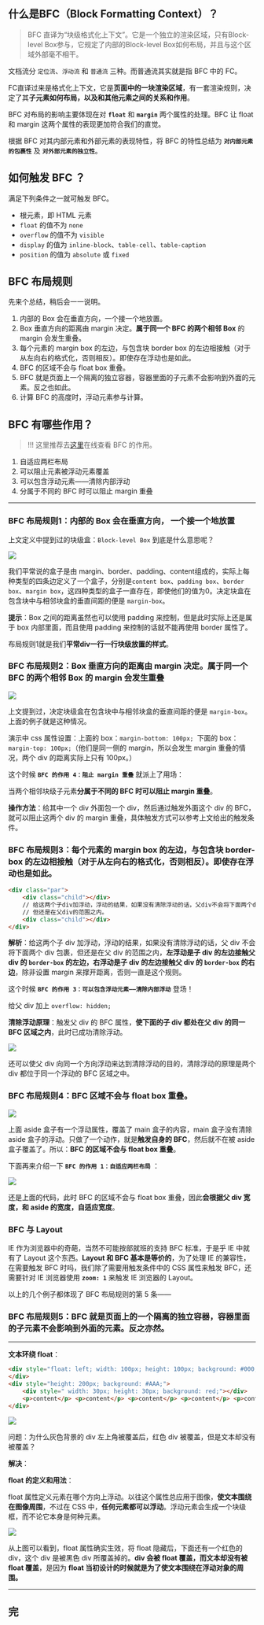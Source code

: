 ## 什么是BFC（Block Formatting Context）？

> BFC 直译为“块级格式化上下文”。它是一个独立的渲染区域，只有Block-level Box参与，它规定了内部的Block-level Box如何布局，并且与这个区域外部毫不相干。

文档流分 `定位流`、`浮动流` 和 `普通流` 三种。而普通流其实就是指 BFC 中的 FC。

FC直译过来是格式化上下文，它是**页面中的一块渲染区域**，有一套渲染规则，决定了其**子元素如何布局，以及和其他元素之间的关系和作用**。

BFC 对布局的影响主要体现在对 **`float`** 和 **`margin`** 两个属性的处理。BFC 让 float 和 margin 这两个属性的表现更加符合我们的直觉。

根据 BFC 对其内部元素和外部元素的表现特性，将 BFC 的特性总结为 **`对内部元素的包裹性`** 及 **`对外部元素的独立性`**。

## 如何触发 BFC ？

满足下列条件之一就可触发 BFC。

- 根元素，即 HTML 元素
- `float` 的值不为 `none`
- `overflow` 的值不为 `visible`
- `display` 的值为 `inline-block`、`table-cell`、`table-caption`
- `position` 的值为 `absolute` 或 `fixed`

## BFC 布局规则

先来个总结，稍后会一一说明。

1. 内部的 Box 会在垂直方向，一个接一个地放置。
2. Box 垂直方向的距离由 margin 决定。**属于同一个 BFC 的两个相邻 Box** 的 margin 会发生重叠。
3. 每个元素的 margin box 的左边，与包含块 border box  的左边相接触（对于从左向右的格式化，否则相反）。即使存在浮动也是如此。
4. BFC 的区域不会与 float box 重叠。
5. BFC 就是页面上一个隔离的独立容器，容器里面的子元素不会影响到外面的元素。反之也如此。
6. 计算 BFC 的高度时，浮动元素参与计算。

## BFC 有哪些作用？

>  !!! 这里推荐去[这里](<http://www.cnblogs.com/xiaohuochai/p/5248536.html>)在线查看 BFC 的作用。

1. 自适应两栏布局
2. 可以阻止元素被浮动元素覆盖
3. 可以包含浮动元素——清除内部浮动
4. 分属于不同的 BFC 时可以阻止 margin 重叠

***

### BFC 布局规则1：内部的 Box 会在垂直方向， 一个接一个地放置

上文定义中提到过的块级盒：`Block-level Box` 到底是什么意思呢？

![](https://lc-gold-cdn.xitu.io/b80801d8707be24ecbc0?imageView2/0/w/1280/h/960/format/webp/ignore-error/1)

我们平常说的盒子是由 margin、border、padding、content组成的，实际上每种类型的四条边定义了一个盒子，分别是`content box`、`padding box`、`border box`、`margin box`，这四种类型的盒子一直存在，即使他们的值为0。决定块盒在包含块中与相邻块盒的垂直间距的便是 `margin-box`。

**提示**：Box 之间的距离虽然也可以使用 padding 来控制，但是此时实际上还是属于 box 内部里面，而且使用 padding 来控制的话就不能再使用 border 属性了。

布局规则1就是我们**平常div一行一行块级放置的样式**。

### BFC 布局规则2：Box 垂直方向的距离由 margin 决定。属于同一个 BFC 的两个相邻 Box 的 margin 会发生重叠

![](https://lc-gold-cdn.xitu.io/6b0fc0e3d34f94875d35.gif?imageView2/0/w/1280/h/960/format/webp/ignore-error/1)

上文提到过，决定块级盒在包含块中与相邻块盒的垂直间距的便是 `margin-box`。上面的例子就是这种情况。

演示中 css 属性设置：上面的 box：`margin-bottom: 100px; `下面的 box：`margin-top: 100px;`（他们是同一侧的 margin，所以会发生 margin 重叠的情况，两个 div 的距离实际上只有 100px。）

这个时候  **`BFC 的作用 4：阻止 margin 重叠`**  就派上了用场：

当两个相邻块级子元素**分属于不同的 BFC **时可以**阻止 margin 重叠**。

**操作方法**：给其中一个 div 外面包一个 div，然后通过触发外面这个 div 的 BFC，就可以阻止这两个 div 的 margin  重叠，具体触发方式可以参考上文给出的触发条件。

### BFC 布局规则3：每个元素的 margin box 的左边，与包含块 border-box 的左边相接触（对于从左向右的格式化，否则相反）。即使存在浮动也是如此。

```html
<div class="par">
    <div class="child"></div>
    // 给这两个子div加浮动，浮动的结果，如果没有清除浮动的话，父div不会将下面两个div包裹， 
    // 但还是在父div的范围之内。
    <div class="child"></div>
</div>
```

**解析**：给这两个子 div 加浮动，浮动的结果，如果没有清除浮动的话，父 div 不会将下面两个 div 包裹，但还是在父 div 的范围之内，**左浮动是子 div 的左边接触父 div 的 `border-box` 的左边，右浮动是子 div 的左边接触父 div 的 `border-box` 的右边**，除非设置 margin 来撑开距离，否则一直是这个规则。

这个时候 **`BFC 的作用 3：可以包含浮动元素——清除内部浮动`** 登场！

给父 div 加上 `overflow: hidden;`

**清除浮动原理**：触发父 div 的 BFC 属性，**使下面的子 div 都处在父 div 的同一 BFC 区域之内**，此时已成功清除浮动。

![](https://lc-gold-cdn.xitu.io/dfe63a3d19cae8adf5fa.gif?imageView2/0/w/1280/h/960/format/webp/ignore-error/1)

还可以使父 div 向同一个方向浮动来达到清除浮动的目的，清除浮动的原理是两个 div 都位于同一个浮动的 BFC 区域之中。

### BFC 布局规则4：BFC 区域不会与 float box 重叠。

![](https://lc-gold-cdn.xitu.io/0e2c7b710c4a13111120.gif?imageView2/0/w/1280/h/960/format/webp/ignore-error/1)

上面 aside 盒子有一个浮动属性，覆盖了 main 盒子的内容，main 盒子没有清除 aside 盒子的浮动。只做了一个动作，就是**触发自身的 BFC**，然后就不在被 aside 盒子覆盖了。所以：**BFC 的区域不会与 float box 重叠**。

下面再来介绍一下 **`BFC 的作用 1：自适应两栏布局`** ：

![](https://lc-gold-cdn.xitu.io/304255779293ba4c2082.gif?imageView2/0/w/1280/h/960/format/webp/ignore-error/1)

还是上面的代码，此时 BFC 的区域不会与 float box 重叠，因此**会根据父 div 宽度，和 aside 的宽度，自适应宽度**。

### BFC 与 Layout

IE 作为浏览器中的奇葩，当然不可能按部就班的支持 BFC 标准，于是乎 IE 中就有了 Layout 这个东西。**Layout 和 BFC 基本是等价的**，为了处理 IE 的兼容性，在需要触发 BFC 时吗，我们除了需要用触发条件中的 CSS 属性来触发 BFC，还需要针对 IE 浏览器使用 **`zoom: 1`** 来触发 IE 浏览器的 Layout。

以上的几个例子都体现了 BFC 布局规则的第 5 条——

### BFC 布局规则5：BFC 就是页面上的一个隔离的独立容器，容器里面的子元素不会影响到外面的元素。反之亦然。

***

**文本环绕 float**：

```html
<div style="float: left; width: 100px; height: 100px; background: #000;">
</div>
<div style="height: 200px; background: #AAA;">
    <div style=" width: 30px; height: 30px; background: red;"></div>
    <p>content</p> <p>content</p> <p>content</p> <p>content</p> <p>content</p>
</div>
```

![](https://lc-gold-cdn.xitu.io/c02b2396d987f4d7439a?imageView2/0/w/1280/h/960/format/webp/ignore-error/1)

问题：为什么灰色背景的 div 左上角被覆盖后，红色 div 被覆盖，但是文本却没有被覆盖？

**解决**：

**float 的定义和用法**：

float 属性定义元素在哪个方向上浮动。以往这个属性总应用于图像，**使文本围绕在图像周围**，不过在 CSS 中，**任何元素都可以浮动**。浮动元素会生成一个块级框，而不论它本身是何种元素。

![](https://lc-gold-cdn.xitu.io/5994ed11ebc3e4b971db.gif?imageView2/0/w/1280/h/960/format/webp/ignore-error/1)

从上图可以看到，float 属性确实生效，将 float 隐藏后，下面还有一个红色的 div，这个 div 是被黑色 div 所覆盖掉的。**div 会被 float 覆盖，而文本却没有被 float 覆盖**，是因为 **float 当初设计的时候就是为了使文本围绕在浮动对象的周围。**

***

## 完

